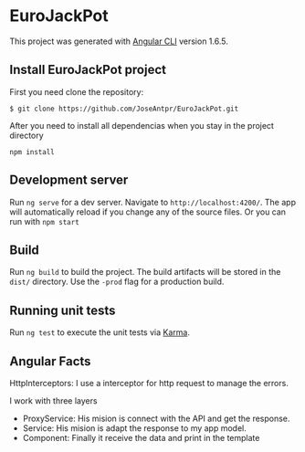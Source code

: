 # EuroJackPot

This project was generated with [Angular CLI](https://github.com/angular/angular-cli) version 1.6.5.

## Install EuroJackPot project

First you need clone the repository: 
```
$ git clone https://github.com/JoseAntpr/EuroJackPot.git
```

After you need to install all dependencias when you stay in the project directory
``` 
npm install 
``` 

## Development server

Run `ng serve` for a dev server. Navigate to `http://localhost:4200/`. The app will automatically reload if you change any of the source files. Or you can 
run with `npm start`

## Build

Run `ng build` to build the project. The build artifacts will be stored in the `dist/` directory. Use the `-prod` flag for a production build.

## Running unit tests

Run `ng test` to execute the unit tests via [Karma](https://karma-runner.github.io).


## Angular Facts

HttpInterceptors: I use a interceptor for http request to manage the errors.

I work with three layers
- ProxyService: His mision is connect with the API and get the response.
- Service: His mision is adapt the response to my app model.
- Component:  Finally it receive the data and print in the template


